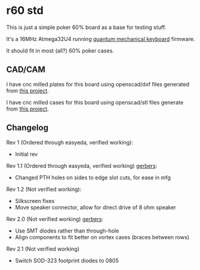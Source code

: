 # r60 std #

This is just a simple poker 60% board as a base for testing
stuff.

It's a 16MHz Atmega32U4 running [quantum mechanical
keyboard](https://github.com/qmk/qmk_firmware) firmware.

It should fit in most (all?) 60% poker cases.

## CAD/CAM ##

I have cnc milled plates for this board using openscad/dxf files generated
from [this project](https://github.com/rpedde/platemaker).

I have cnc milled cases for this board using openscad/stl files generate
from [this project](https://github.com/rpedde/r60-case).

## Changelog ##

Rev 1 (Ordered through easyeda, verified working):

 - Initial rev

Rev 1.1 (Ordered through easyeda, verified working) [gerbers](https://storage.googleapis.com/rpedde-public-gerbers/r60-std-r1.1.zip):

 - Changed PTH holes on sides to edge slot cuts, for ease in mfg

Rev 1.2 (Not verified working):

 - Silkscreen fixes
 - Move speaker connector, allow for direct drive of 8 ohm speaker

Rev 2.0 (Not verified working) [gerbers](https://storage.googleapis.com/rpedde-public-gerbers/r60-std-r2.0.zip):

 - Use SMT diodes rather than through-hole
 - Align components to fit better on vortex cases (braces between rows)

Rev 2.1 (Not verified working)

 - Switch SOD-323 footprint diodes to 0805
